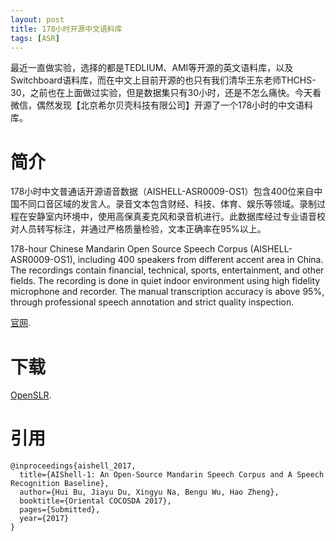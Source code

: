 ```yaml
---
layout: post
title: 178小时开源中文语料库
tags: [ASR]
---
```


最近一直做实验，选择的都是TEDLIUM、AMI等开源的英文语料库，以及Switchboard语料库，而在中文上目前开源的也只有我们清华王东老师THCHS-30，之前也在上面做过实验，但是数据集只有30小时，还是不怎么痛快。今天看微信，偶然发现【北京希尔贝壳科技有限公司】开源了一个178小时的中文语料库。


# 简介

178小时中文普通话开源语音数据（AISHELL-ASR0009-OS1）包含400位来自中国不同口音区域的发言人。录音文本包含财经、科技、体育、娱乐等领域。录制过程在安静室内环境中，使用高保真麦克风和录音机进行。此数据库经过专业语音校对人员转写标注，并通过严格质量检验，文本正确率在95%以上。

178-hour Chinese Mandarin Open Source Speech Corpus (AISHELL-ASR0009-OS1), including 400 speakers from different accent area in China. The recordings contain financial, technical, sports, entertainment, and other fields. The recording is done in quiet indoor environment using high fidelity microphone and recorder. The manual transcription accuracy is above 95%, through professional speech annotation and strict quality inspection.


[官网](http://www.aishelltech.com/kysjcp).

# 下载

[OpenSLR](http://www.openslr.org/33/).


# 引用

```
@inproceedings{aishell_2017,
  title={AIShell-1: An Open-Source Mandarin Speech Corpus and A Speech Recognition Baseline},
  author={Hui Bu, Jiayu Du, Xingyu Na, Bengu Wu, Hao Zheng},
  booktitle={Oriental COCOSDA 2017},
  pages={Submitted},
  year={2017}
}
```